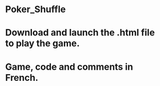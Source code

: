 # Poker_Shuffle
# Download and launch the .html file to play the game.
# Game, code and comments in French.
